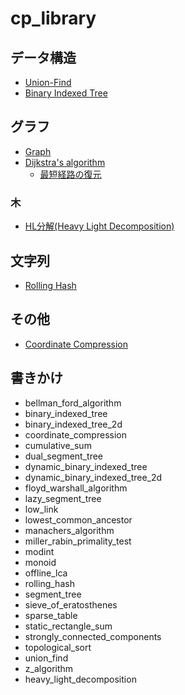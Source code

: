 # cp_library

## データ構造

* [Union-Find](./src/union_find.rs)
* [Binary Indexed Tree](./src/binary_indexed_tree.rs)

## グラフ

* [Graph](./src/graph.rs)
* [Dijkstra's algorithm](./src/dijkstras_algorithm.rs)
  * [最短経路の復元](./src/restore_shortest_path.rs)

### 木

* [HL分解(Heavy Light Decomposition)](./src/heavy_light_decomposition.rs)

## 文字列

* [Rolling Hash](./src/rolling_hash.rs)

## その他

* [Coordinate Compression](./src/coordinate_compression.rs) 

## 書きかけ

* bellman_ford_algorithm
* binary_indexed_tree
* binary_indexed_tree_2d
* coordinate_compression
* cumulative_sum
* dual_segment_tree
* dynamic_binary_indexed_tree
* dynamic_binary_indexed_tree_2d
* floyd_warshall_algorithm
* lazy_segment_tree
* low_link
* lowest_common_ancestor
* manachers_algorithm
* miller_rabin_primality_test
* modint
* monoid
* offline_lca
* rolling_hash
* segment_tree
* sieve_of_eratosthenes
* sparse_table
* static_rectangle_sum
* strongly_connected_components
* topological_sort
* union_find
* z_algorithm
* heavy_light_decomposition
